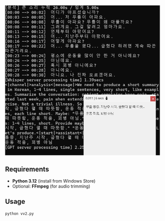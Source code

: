 ![Screenshot](screenshot.png)

## Requirements

- **Python 3.12** (install from Windows Store)
- Optional: **FFmpeg** (for audio trimming)

## Usage

```bash
python vv2.py
